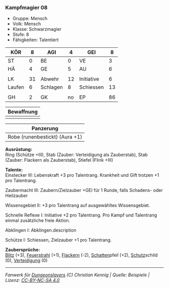 ### Kampfmagier 08  
- Gruppe: Mensch  
- Volk: Mensch  
- Klasse: Schwarzmagier  
- Stufe: 8  
- Fähigkeiten: Talentiert  


| KÖR | 8 | AGI | 4 | GEI | 8 |
| --- | --- | --- | --- | --- | --- |
| ST | 0 | BE | 0 | VE | 3 |
| HÄ | 4 | GE | 5 | AU | 6 |
|  |  |  |  |  |  |
| LK | 31 | Abwehr | 12 | Initiative | 6 |
| Laufen | 6 | Schlagen | 8 | Schiessen | 13 |
|  |  |  |  |  |  |
| GH | 2 | GK | no | EP | 86 |


| Bewaffnung |
| --- |
|  |


| Panzerung |
| --- |
| Robe (runenbestickt) (Aura +1) |


**Ausrüstung:**  
Ring (Schütze +III), Stab (Zauber: Verteidigung als Zauberstab), Stab (Zauber: Flackern als Zauberstab), Stiefel (Flink +III)

**Talente:**  
Einstecker III: Lebenskraft +3 pro Talentrang. Krankheit und Gift trotzen +1 pro Talentrang.

Zaubermacht III: Zaubern/Zielzauber +GEI für 1 Runde, falls Schadens- oder Heilzauber

Wissensgebiet II: +3 pro Talentrang auf ausgewähltes Wissensgebiet.

Schnelle Reflexe I: Initiative +2 pro Talentrang. Pro Kampf und Talentrang einmal zusätzliche freie Aktion.

Abklingen I: Abklingen.description

Schütze I: Schiessen, Zielzauber +1 pro Talentrang.


**Zaubersprüche:**  
[Blitz](/grw/zauber/blitz.md) (+3), [Feuerstrahl](/grw/zauber/feuerstrahl.md) (+1), [Flackern](/grw/zauber/flackern.md) (-2), [Schatten](/grw/zauber/schatten.md)pfeil (+2), [Schutz](/fanwerk/zauber/schutz.md)schild (0), [Verteidigung](/grw/zauber/verteidigung.md) (0)




___
*Fanwerk für [Dungeonslayers](https://www.dungeonslayers.net/) (C) Christian Kennig | Quelle: Beispiele | Lizenz: [CC-BY-NC-SA 4.0](https://creativecommons.org/licenses/by-nc-sa/4.0/deed.de)*